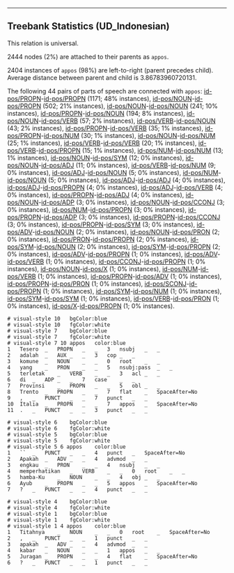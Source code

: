 

--------------------------------------------------------------------------------

## Treebank Statistics (UD_Indonesian)

This relation is universal.

2444 nodes (2%) are attached to their parents as `appos`.

2404 instances of `appos` (98%) are left-to-right (parent precedes child).
Average distance between parent and child is 3.86783960720131.

The following 44 pairs of parts of speech are connected with `appos`: [id-pos/PROPN]()-[id-pos/PROPN]() (1171; 48% instances), [id-pos/NOUN]()-[id-pos/PROPN]() (502; 21% instances), [id-pos/NOUN]()-[id-pos/NOUN]() (241; 10% instances), [id-pos/PROPN]()-[id-pos/NOUN]() (194; 8% instances), [id-pos/NOUN]()-[id-pos/VERB]() (57; 2% instances), [id-pos/VERB]()-[id-pos/NOUN]() (43; 2% instances), [id-pos/PROPN]()-[id-pos/VERB]() (35; 1% instances), [id-pos/PROPN]()-[id-pos/NUM]() (30; 1% instances), [id-pos/NOUN]()-[id-pos/NUM]() (25; 1% instances), [id-pos/VERB]()-[id-pos/VERB]() (20; 1% instances), [id-pos/VERB]()-[id-pos/PROPN]() (15; 1% instances), [id-pos/NUM]()-[id-pos/NUM]() (13; 1% instances), [id-pos/NOUN]()-[id-pos/SYM]() (12; 0% instances), [id-pos/NOUN]()-[id-pos/ADJ]() (11; 0% instances), [id-pos/VERB]()-[id-pos/NUM]() (9; 0% instances), [id-pos/ADJ]()-[id-pos/NOUN]() (5; 0% instances), [id-pos/NUM]()-[id-pos/NOUN]() (5; 0% instances), [id-pos/ADJ]()-[id-pos/ADJ]() (4; 0% instances), [id-pos/ADJ]()-[id-pos/PROPN]() (4; 0% instances), [id-pos/ADJ]()-[id-pos/VERB]() (4; 0% instances), [id-pos/PROPN]()-[id-pos/ADJ]() (4; 0% instances), [id-pos/NOUN]()-[id-pos/ADP]() (3; 0% instances), [id-pos/NOUN]()-[id-pos/CCONJ]() (3; 0% instances), [id-pos/NUM]()-[id-pos/PROPN]() (3; 0% instances), [id-pos/PROPN]()-[id-pos/ADP]() (3; 0% instances), [id-pos/PROPN]()-[id-pos/CCONJ]() (3; 0% instances), [id-pos/PROPN]()-[id-pos/SYM]() (3; 0% instances), [id-pos/ADV]()-[id-pos/NOUN]() (2; 0% instances), [id-pos/NOUN]()-[id-pos/PRON]() (2; 0% instances), [id-pos/PRON]()-[id-pos/PROPN]() (2; 0% instances), [id-pos/SYM]()-[id-pos/NOUN]() (2; 0% instances), [id-pos/SYM]()-[id-pos/PROPN]() (2; 0% instances), [id-pos/ADV]()-[id-pos/PROPN]() (1; 0% instances), [id-pos/ADV]()-[id-pos/VERB]() (1; 0% instances), [id-pos/CCONJ]()-[id-pos/PROPN]() (1; 0% instances), [id-pos/NOUN]()-[id-pos/X]() (1; 0% instances), [id-pos/NUM]()-[id-pos/VERB]() (1; 0% instances), [id-pos/PROPN]()-[id-pos/ADV]() (1; 0% instances), [id-pos/PROPN]()-[id-pos/PRON]() (1; 0% instances), [id-pos/SCONJ]()-[id-pos/PROPN]() (1; 0% instances), [id-pos/SYM]()-[id-pos/NUM]() (1; 0% instances), [id-pos/SYM]()-[id-pos/SYM]() (1; 0% instances), [id-pos/VERB]()-[id-pos/PRON]() (1; 0% instances), [id-pos/X]()-[id-pos/PROPN]() (1; 0% instances).


~~~ conllu
# visual-style 10	bgColor:blue
# visual-style 10	fgColor:white
# visual-style 7	bgColor:blue
# visual-style 7	fgColor:white
# visual-style 7 10 appos	color:blue
1	Tesero	_	PROPN	_	_	3	nsubj	_	_
2	adalah	_	AUX	_	_	3	cop	_	_
3	komune	_	NOUN	_	_	0	root	_	_
4	yang	_	PRON	_	_	5	nsubj:pass	_	_
5	terletak	_	VERB	_	_	3	acl	_	_
6	di	_	ADP	_	_	7	case	_	_
7	Provinsi	_	PROPN	_	_	5	obl	_	_
8	Trento	_	PROPN	_	_	7	flat	_	SpaceAfter=No
9	,	_	PUNCT	_	_	7	punct	_	_
10	Italia	_	PROPN	_	_	7	appos	_	SpaceAfter=No
11	.	_	PUNCT	_	_	3	punct	_	_

~~~


~~~ conllu
# visual-style 6	bgColor:blue
# visual-style 6	fgColor:white
# visual-style 5	bgColor:blue
# visual-style 5	fgColor:white
# visual-style 5 6 appos	color:blue
1	``	_	PUNCT	_	_	4	punct	_	SpaceAfter=No
2	Apakah	_	ADV	_	_	4	advmod	_	_
3	engkau	_	PRON	_	_	4	nsubj	_	_
4	memperhatikan	_	VERB	_	_	0	root	_	_
5	hamba-Ku	_	NOUN	_	_	4	obj	_	_
6	Ayub	_	PROPN	_	_	5	appos	_	SpaceAfter=No
7	?	_	PUNCT	_	_	4	punct	_	_

~~~


~~~ conllu
# visual-style 4	bgColor:blue
# visual-style 4	fgColor:white
# visual-style 1	bgColor:blue
# visual-style 1	fgColor:white
# visual-style 1 4 appos	color:blue
1	Titahnya	_	NOUN	_	_	0	root	_	SpaceAfter=No
2	,	_	PUNCT	_	_	1	punct	_	_
3	apakah	_	ADV	_	_	4	advmod	_	_
4	kabar	_	NOUN	_	_	1	appos	_	_
5	Juragan	_	PROPN	_	_	4	flat	_	SpaceAfter=No
6	?	_	PUNCT	_	_	1	punct	_	_

~~~


